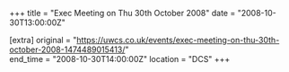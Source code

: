 +++
title = "Exec Meeting on Thu 30th October 2008"
date = "2008-10-30T13:00:00Z"

[extra]
original = "https://uwcs.co.uk/events/exec-meeting-on-thu-30th-october-2008-1474489015413/"    
end_time = "2008-10-30T14:00:00Z"
location = "DCS"
+++



